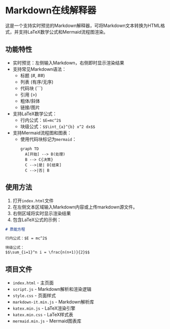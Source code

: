 # Markdown在线解释器

这是一个支持实时预览的Markdown解释器，可将Markdown文本转换为HTML格式，并支持LaTeX数学公式和Mermaid流程图渲染。

## 功能特性

- 实时预览：左侧输入Markdown，右侧即时显示渲染结果
- 支持常见Markdown语法：
  - 标题 (#, ##)
  - 列表 (有序/无序)
  - 代码块 (```)
  - 引用 (>)
  - 粗体/斜体
  - 链接/图片
- 支持LaTeX数学公式：
  - 行内公式：`$E=mc^2$`
  - 块级公式：`$$\int_{a}^{b} x^2 dx$$`
- 支持Mermaid流程图和图表：
  - 使用代码块标记为`mermaid`：
    ```mermaid
    graph TD
      A[开始] --> B(处理)
      B --> C{决策}
      C -->|是| D[结束]
      C -->|否| B
    ```

## 使用方法

1. 打开`index.html`文件
2. 在左侧文本区域输入Markdown内容或上传markdown源文件。
3. 右侧区域将实时显示渲染结果
4. 包含LaTeX公式的示例：
```markdown
# 质能方程

行内公式：$E = mc^2$

块级公式：
$$\sum_{i=1}^n i = \frac{n(n+1)}{2}$$
```

## 项目文件

- `index.html` - 主页面
- `script.js` - Markdown解析和渲染逻辑
- `style.css` - 页面样式
- `markdown-it.min.js` - Markdown解析库
- `katex.min.js` - LaTeX渲染引擎
- `katex.min.css` - LaTeX样式表
- `mermaid.min.js` - Mermaid图表库

